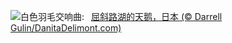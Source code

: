 ![](https://www.bing.com/th?id=OHR.HokkaidoSwans_ZH-CN8733312972_UHD.jpg&w=1000)白色羽毛交响曲:&nbsp;&ensp;[屈斜路湖的天鹅，日本 (© Darrell Gulin/DanitaDelimont.com)](https://www.bing.com/th?id=OHR.HokkaidoSwans_ZH-CN8733312972_UHD.jpg)
<br><br/>
